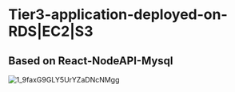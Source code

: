 # Tier3-application-deployed-on-RDS|EC2|S3
## Based on React-NodeAPI-Mysql
![1_9faxG9GLY5UrYZaDNcNMgg](https://github.com/user-attachments/assets/95a633d0-4809-4757-bfd4-12334b045a6a)
